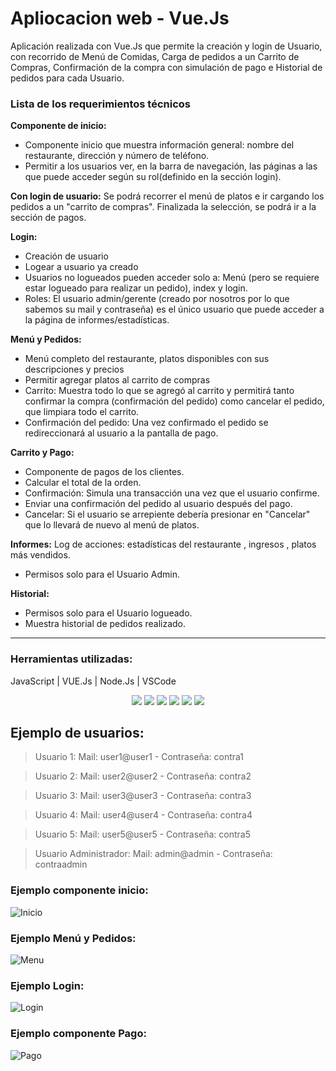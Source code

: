 # Apliocacion web - Vue.Js

Aplicación realizada con Vue.Js que permite la creación y login de Usuario, con recorrido de Menú de Comidas, Carga de pedidos a un Carrito de Compras, Confirmación de la compra con simulación de pago e Historial de pedidos para cada Usuario. 

### Lista de los requerimientos técnicos
**Componente de inicio:** 
  - Componente inicio que muestra información general: nombre del restaurante, dirección y número de teléfono.
  - Permitir a los usuarios ver, en la barra de navegación, las páginas a las que puede acceder según su rol(definido en la sección login).

**Con login de usuario:** Se podrá recorrer el menú de platos e ir cargando los pedidos a un "carrito de compras". Finalizada la selección, se podrá ir a la sección de pagos.

**Login:**
  - Creación de usuario
  - Logear a usuario ya creado
  - Usuarios no logueados pueden acceder solo a: Menú (pero se requiere estar logueado para realizar un pedido), index y login.
  - Roles: El usuario admin/gerente (creado por nosotros por lo que sabemos su mail y contraseña) es el único usuario que puede acceder a la página de informes/estadísticas.

**Menú y Pedidos:** 
  - Menú completo del restaurante, platos disponibles con sus descripciones y precios
  - Permitir agregar platos al carrito de compras
  - Carrito: Muestra todo lo que se agregó al carrito y permitirá tanto confirmar la compra (confirmación del pedido) como cancelar el pedido, que limpiara todo el carrito.
  - Confirmación del pedido: Una vez confirmado el pedido se redireccionará al usuario a la pantalla de pago.

**Carrito y Pago:** 
  - Componente de pagos de los clientes.
  - Calcular el total de la orden.
  - Confirmación: Simula una transacción una vez que el usuario confirme.
  - Enviar una confirmación del pedido al usuario después del pago.
  - Cancelar: Si el usuario se arrepiente debería presionar en "Cancelar" que lo llevará de nuevo al menú de platos.

**Informes:**
Log de acciones: estadísticas del restaurante , ingresos , platos más vendidos.
  - Permisos solo para el Usuario Admin.

**Historial:**
  - Permisos solo para el Usuario logueado.
  - Muestra historial de pedidos realizado.


---
### Herramientas utilizadas:
JavaScript | VUE.Js | Node.Js | VSCode 

<div align="center">
<img src="https://img.shields.io/badge/Vue%20js-35495E?style=for-the-badge&logo=vuedotjs&logoColor=4FC08D" />

<img src="https://img.shields.io/badge/JavaScript-323330?style=for-the-badge&logo=javascript&logoColor=F7DF1E" />

<img src="https://img.shields.io/badge/Node%20js-339933?style=for-the-badge&logo=nodedotjs&logoColor=white" />

<img src="https://img.shields.io/badge/axios-671ddf?&style=for-the-badge&logo=axios&logoColor=white" />

<img src="https://img.shields.io/badge/Babel-F9DC3E?style=for-the-badge&logo=babel&logoColor=white" />

<img src="https://img.shields.io/badge/VSCode-0078D4?style=for-the-badge&logo=visual%20studio%20code&logoColor=white" />

</div
  
---


## Ejemplo de usuarios:

> Usuario 1: Mail: user1@user1 - Contraseña: contra1

> Usuario 2: Mail: user2@user2 - Contraseña: contra2

> Usuario 3: Mail: user3@user3 - Contraseña: contra3

> Usuario 4: Mail: user4@user4 - Contraseña: contra4

> Usuario 5: Mail: user5@user5 - Contraseña: contra5

> Usuario Administrador: Mail: admin@admin - Contraseña: contraadmin

### Ejemplo componente inicio:
![Inicio](https://github.com/martinLisi82ORT/Proyecto_PagPedidosRestaurante/assets/111402719/8d9a6a47-f235-4a0f-8584-78c097537dff)

### Ejemplo Menú y Pedidos:
![Menu](https://github.com/martinLisi82ORT/Proyecto_PagPedidosRestaurante/assets/111402719/ebc3bc81-9815-4e66-b383-2983509c0375)

### Ejemplo Login:
![Login](https://github.com/martinLisi82ORT/Proyecto_PagPedidosRestaurante/assets/111402719/4d7f57e3-adb2-4d89-a4f9-a6a26b550d59)

### Ejemplo componente Pago:
![Pago](https://github.com/martinLisi82ORT/Proyecto_PagPedidosRestaurante/assets/111402719/0e2030bc-c061-4a63-b081-cdc230c2c515)

